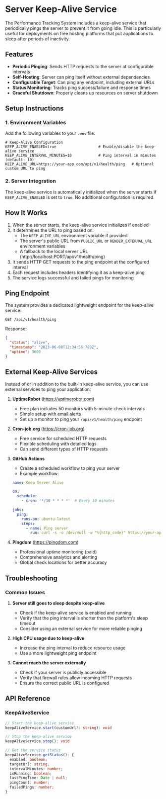 # Server Keep-Alive Service

The Performance Tracking System includes a keep-alive service that periodically pings the server to prevent it from going idle. This is particularly useful for deployments on free hosting platforms that put applications to sleep after periods of inactivity.

## Features

- **Periodic Pinging**: Sends HTTP requests to the server at configurable intervals
- **Self-Hosting**: Server can ping itself without external dependencies
- **Configurable Target**: Can ping any endpoint, including external URLs
- **Status Monitoring**: Tracks ping success/failure and response times
- **Graceful Shutdown**: Properly cleans up resources on server shutdown

## Setup Instructions

### 1. Environment Variables

Add the following variables to your `.env` file:

```env
# Keep-Alive Configuration
KEEP_ALIVE_ENABLED=true                   # Enable/disable the keep-alive service
KEEP_ALIVE_INTERVAL_MINUTES=10            # Ping interval in minutes (default: 10)
KEEP_ALIVE_URL=https://your-app.com/api/v1/health/ping   # Optional custom URL to ping
```

### 2. Server Integration

The keep-alive service is automatically initialized when the server starts if `KEEP_ALIVE_ENABLED` is set to `true`. No additional configuration is required.

## How It Works

1. When the server starts, the keep-alive service initializes if enabled
2. It determines the URL to ping based on:
   - The `KEEP_ALIVE_URL` environment variable if provided
   - The server's public URL from `PUBLIC_URL` or `RENDER_EXTERNAL_URL` environment variables
   - A fallback to the local server URL (http://localhost:PORT/api/v1/health/ping)
3. It sends HTTP GET requests to the ping endpoint at the configured interval
4. Each request includes headers identifying it as a keep-alive ping
5. The service logs successful and failed pings for monitoring

## Ping Endpoint

The system provides a dedicated lightweight endpoint for the keep-alive service:

```
GET /api/v1/health/ping
```

Response:
```json
{
  "status": "alive",
  "timestamp": "2023-06-08T12:34:56.789Z",
  "uptime": 3600
}
```

## External Keep-Alive Services

Instead of or in addition to the built-in keep-alive service, you can use external services to ping your application:

1. **UptimeRobot** (https://uptimerobot.com)
   - Free plan includes 50 monitors with 5-minute check intervals
   - Simple setup with email alerts
   - Set up a monitor to ping your `/api/v1/health/ping` endpoint

2. **Cron-job.org** (https://cron-job.org)
   - Free service for scheduled HTTP requests
   - Flexible scheduling with detailed logs
   - Can send different types of HTTP requests

3. **GitHub Actions**
   - Create a scheduled workflow to ping your server
   - Example workflow:
   ```yaml
   name: Keep Server Alive
   
   on:
     schedule:
       - cron: '*/10 * * * *'  # Every 10 minutes
   
   jobs:
     ping:
       runs-on: ubuntu-latest
       steps:
         - name: Ping server
           run: curl -s -o /dev/null -w "%{http_code}" https://your-app.com/api/v1/health/ping
   ```

4. **Pingdom** (https://pingdom.com)
   - Professional uptime monitoring (paid)
   - Comprehensive analytics and alerting
   - Global check locations for better accuracy

## Troubleshooting

### Common Issues

1. **Server still goes to sleep despite keep-alive**
   - Check if the keep-alive service is enabled and running
   - Verify that the ping interval is shorter than the platform's sleep timeout
   - Consider using an external service for more reliable pinging

2. **High CPU usage due to keep-alive**
   - Increase the ping interval to reduce resource usage
   - Use a more lightweight ping endpoint

3. **Cannot reach the server externally**
   - Check if your server is publicly accessible
   - Verify that firewall rules allow incoming HTTP requests
   - Ensure the correct public URL is configured

## API Reference

### KeepAliveService

```typescript
// Start the keep-alive service
keepAliveService.start(customUrl?: string): void

// Stop the keep-alive service
keepAliveService.stop(): void

// Get the service status
keepAliveService.getStatus(): {
  enabled: boolean;
  targetUrl: string;
  intervalMinutes: number;
  isRunning: boolean;
  lastPingTime: Date | null;
  pingCount: number;
  failedPings: number;
}
``` 